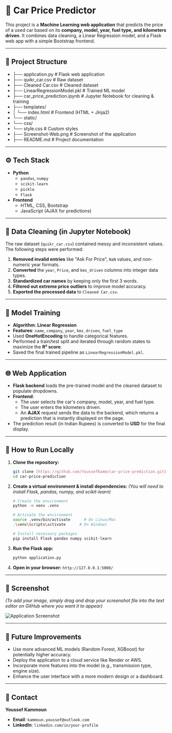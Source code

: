 # 🚗 Car Price Predictor

This project is a **Machine Learning web application** that predicts the price of a used car based on its **company, model, year, fuel type, and kilometers driven**. It combines data cleaning, a Linear Regression model, and a Flask web app with a simple Bootstrap frontend.

---

## 📂 Project Structure

- ├── application.py              # Flask web application
- ├── quikr_car.csv               # Raw dataset
- ├── Cleaned Car.csv             # Cleaned dataset
- ├── LinearRegressionModel.pkl   # Trained ML model
- ├── car_price_prediction.ipynb  # Jupyter Notebook for cleaning & training
- ├── templates/
- │   └── index.html              # Frontend (HTML + Jinja2)
- └── static/
- └── css/
- └── style.css           # Custom styles
- ├── Screenshot-Web.png          # Screenshot of the application
- ├── README.md         # Project documentation

---

## ⚙️ Tech Stack

-   **Python**
    -   `pandas`, `numpy`
    -   `scikit-learn`
    -   `pickle`
    -   `Flask`
-   **Frontend**
    -   HTML, CSS, Bootstrap
    -   JavaScript (AJAX for predictions)

---

## 🧹 Data Cleaning (in Jupyter Notebook)

The raw dataset (`quikr_car.csv`) contained messy and inconsistent values. The following steps were performed:

1.  **Removed invalid entries** like "Ask For Price", `NaN` values, and non-numeric year formats.
2.  **Converted** the `year`, `Price`, and `kms_driven` columns into integer data types.
3.  **Standardized car names** by keeping only the first 3 words.
4.  **Filtered out extreme price outliers** to improve model accuracy.
5.  **Exported the processed data** to `Cleaned Car.csv`.

---

## 🤖 Model Training

-   **Algorithm**: **Linear Regression**
-   **Features**: `name`, `company`, `year`, `kms_driven`, `fuel_type`
-   Used **OneHotEncoding** to handle categorical features.
-   Performed a train/test split and iterated through random states to maximize the **R² score**.
-   Saved the final trained pipeline as `LinearRegressionModel.pkl`.

---

## 🌐 Web Application

-   **Flask backend** loads the pre-trained model and the cleaned dataset to populate dropdowns.
-   **Frontend**:
    -   The user selects the car's company, model, year, and fuel type.
    -   The user enters the kilometers driven.
    -   An **AJAX** request sends the data to the backend, which returns a prediction that is instantly displayed on the page.
-   The prediction result (in Indian Rupees) is converted to **USD** for the final display.

---

## 🚀 How to Run Locally

1.  **Clone the repository:**
    ```bash
    git clone [https://github.com/YoussefKamm/car-price-prediction.git](https://github.com/YoussefKamm/car-price-prediction.git)
    cd car-price-prediction
    ```

2.  **Create a virtual environment & install dependencies:**
    *(You will need to install Flask, pandas, numpy, and scikit-learn)*
    ```bash
    # Create the environment
    python -m venv .venv

    # Activate the environment
    source .venv/bin/activate      # On Linux/Mac
    .\venv\Scripts\activate      # On Windows

    # Install necessary packages
    pip install Flask pandas numpy scikit-learn
    ```

3.  **Run the Flask app:**
    ```bash
    python application.py
    ```

4.  **Open in your browser:**
    `http://127.0.0.1:5000/`

---

## 📸 Screenshot

*(To add your image, simply drag and drop your screenshot file into the text editor on GitHub where you want it to appear)*

![Application Screenshot](https://i.imgur.com/7b43x05.png)


---

## 📌 Future Improvements

-   Use more advanced ML models (Random Forest, XGBoost) for potentially higher accuracy.
-   Deploy the application to a cloud service like Render or AWS.
-   Incorporate more features into the model (e.g., transmission type, engine size).
-   Enhance the user interface with a more modern design or a dashboard.

---

## 📧 Contact

**Youssef Kammoun**

-   **Email**: `kammoun.youssef@outlook.com`
-   **LinkedIn**: `linkedin.com/in/your-profile`
